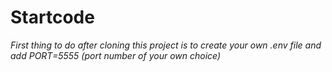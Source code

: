 
# Startcode

*First thing to do after cloning this project is to create your own .env file
and add PORT=5555 (port number of your own choice)* 

